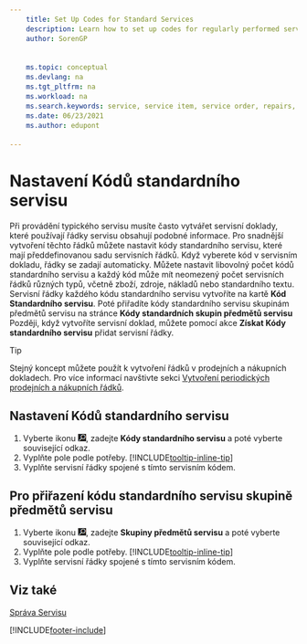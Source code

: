 ```yaml
---
    title: Set Up Codes for Standard Services
    description: Learn how to set up codes for regularly performed service activities with a predefined set of service lines.
    author: SorenGP


    ms.topic: conceptual
    ms.devlang: na
    ms.tgt_pltfrm: na
    ms.workload: na
    ms.search.keywords: service, service item, service order, repairs, maintenance
    ms.date: 06/23/2021
    ms.author: edupont

---
```


# Nastavení Kódů standardního servisu

Při provádění typického servisu musíte často vytvářet servisní doklady, které používají řádky servisu obsahují podobné informace. Pro snadnější vytvoření těchto řádků můžete nastavit kódy standardního servisu, které mají předdefinovanou sadu servisních řádků. Když vyberete kód v servisním dokladu, řádky se zadají automaticky. Můžete nastavit libovolný počet kódů standardního servisu a každý kód může mít neomezený počet servisních řádků různých typů, včetně zboží, zdroje, nákladů nebo standardního textu. Servisní řádky každého kódu standardního servisu vytvoříte na kartě **Kód Standardního servisu**. Poté přiřadíte kódy standardního servisu skupinám předmětů servisu na stránce **Kódy standardních skupin předmětů servisu** Později, když vytvoříte servisní doklad, můžete pomocí akce **Získat Kódy standardního servisu** přidat servisní řádky.

> [!Tip]
> Stejný koncept můžete použít k vytvoření řádků v prodejních a nákupních dokladech. Pro více informací navštivte sekci [Vytvoření periodických prodejních a nákupních řádků](sales-how-work-standard-lines.md).

## Nastavení Kódů standardního servisu

1. Vyberte ikonu ![Žárovky, která otevře funkci Řekněte mi](media/ui-search/search_small.png "Řekněte mi, co chcete dělat"), zadejte **Kódy standardního servisu** a poté vyberte související odkaz.
2. Vyplňte pole podle potřeby. [!INCLUDE[tooltip-inline-tip](includes/tooltip-inline-tip_md.md)]
3. Vyplňte servisní řádky spojené s tímto servisním kódem.

## Pro přiřazení kódu standardního servisu skupině předmětů servisu

1. Vyberte ikonu ![Žárovky, která otevře funkci Řekněte mi](media/ui-search/search_small.png "Řekněte mi, co chcete dělat"), zadejte **Skupiny předmětů servisu** a poté vyberte související odkaz.
2. Vyplňte pole podle potřeby. [!INCLUDE[tooltip-inline-tip](includes/tooltip-inline-tip_md.md)]
3. Vyplňte servisní řádky spojené s tímto servisním kódem.

## Viz také

[Správa Servisu](service-service.md)

[!INCLUDE[footer-include](includes/footer-banner.md)]